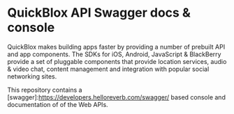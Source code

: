 QuickBlox API Swagger docs & console
==============

QuickBlox makes building apps faster by providing a number of prebuilt API and app components. The SDKs for iOS, 
Android, JavaScript & BlackBerry provide a set of pluggable components that provide location services, audio &
video chat, content management and integration with popular social networking sites.

This repository contains a [swagger]:https://developers.helloreverb.com/swagger/ based console and documentation of
of the Web APIs.

